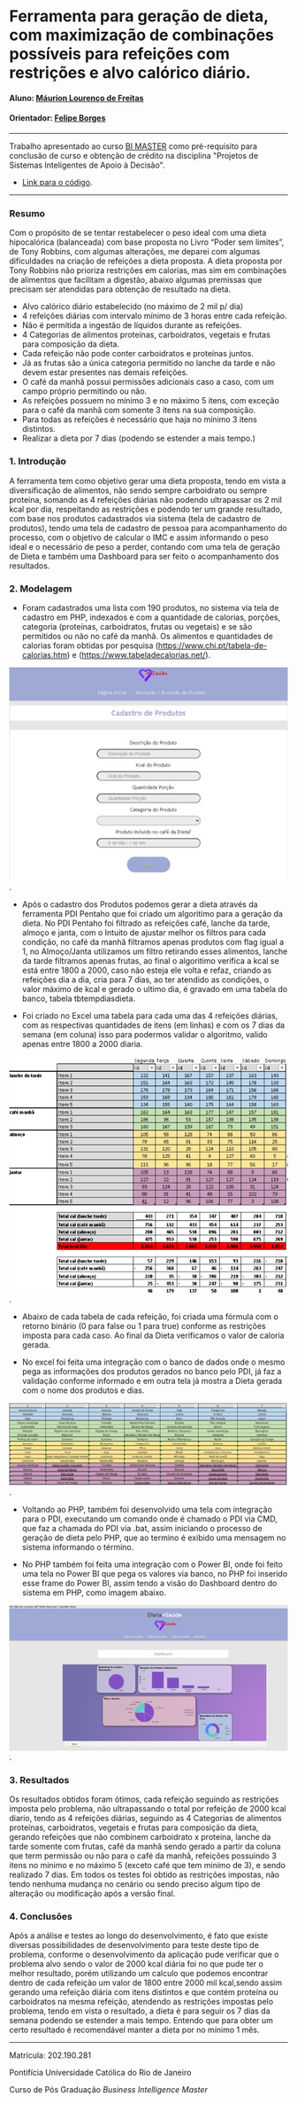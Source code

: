# Ferramenta para geração de dieta, com maximização de combinações possíveis para refeições com restrições e alvo calórico diário.

#### Aluno: [Máurion Lourenço de Freitas](https://github.com/link_do_github)
#### Orientador: [Felipe Borges](https://github.com/FelipeBorgesC)

---

Trabalho apresentado ao curso [BI MASTER](https://ica.puc-rio.ai/bi-master) como pré-requisito para conclusão de curso e obtenção de crédito na disciplina "Projetos de Sistemas Inteligentes de Apoio à Decisão".

- [Link para o código](https://github.com/maurionFreitas/ProjetoFinal---PUC).

---

### Resumo

Com o propósito de se tentar restabelecer o peso ideal com uma dieta hipocalórica (balanceada) com base proposta no Livro “Poder sem limites”, de Tony Robbins, com algumas alterações, me deparei com algumas dificuldades na criação de refeições a dieta proposta.
A dieta proposta por Tony Robbins não prioriza restrições em calorias, mas sim em combinações de alimentos que facilitam a digestão, abaixo algumas premissas que precisam ser atendidas para obtenção de resultado na dieta. 

 - Alvo calórico diário estabelecido (no máximo de 2 mil p/ dia) 
 - 4 refeições diárias com intervalo mínimo de 3 horas entre cada refeição.
 - Não é permitida a ingestão de líquidos durante as refeições.
 - 4 Categorias de alimentos proteínas, carboidratos, vegetais e frutas para composição da dieta.
 - Cada refeição não pode conter carboidratos e proteínas juntos.
 - Já as frutas são a única categoria permitido no lanche da tarde e não devem estar presentes nas demais refeições.
 - O café da manhã possui permissões adicionais caso a caso, com um campo próprio permitindo ou não.
 - As refeições possuem no mínimo 3 e no máximo 5 itens, com exceção para o café da manhã com somente 3 itens na sua composição.
 - Para todas as refeições é necessário que haja no mínimo 3 itens distintos.
 - Realizar a dieta por 7 dias (podendo se estender a mais tempo.)
 

### 1. Introdução

A ferramenta tem como objetivo gerar uma dieta proposta, tendo em vista a diversificação de alimentos, não sendo sempre carboidrato ou sempre proteina, somando as 4 refeições diárias não podendo ultrapassar os 2 mil kcal por dia, respeitando as restrições e podendo ter um grande resultado, com base nos produtos cadastrados via sistema (tela de cadastro de produtos), tendo uma tela de cadastro de pessoa para acompanhamento do processo, com o objetivo de calcular o IMC e assim informando o peso ideal e o necessário de peso a perder, contando com uma tela de geração de Dieta e também uma Dashboard para ser feito o acompanhamento dos resultados.


### 2. Modelagem

 - Foram cadastrados uma lista com 190 produtos, no sistema via tela de cadastro em PHP, indexados e com a quantidade de calorias, porções, categoria (proteínas, carboidratos, frutas ou vegetais) e se são permitidos ou não no café da manhã. Os alimentos e quantidades de calorias foram obtidas por pesquisa (https://www.chi.pt/tabela-de-calorias.htm) e (https://www.tabeladecalorias.net/).

![Tela de Cadastro de Produtos em PHP](imagens/cad_prod.jpg "Tela de Cadastro").

 - Após o cadastro dos Produtos podemos gerar a dieta através da ferramenta PDI Pentaho que foi criado um algoritimo para a geração da dieta.
No PDI Pentaho foi filtrado as refeições café, lanche da tarde, almoço e janta, com o Intuito de ajustar melhor os filtros para cada condição, no café da manhã filtramos apenas produtos com flag igual a 1, no Almoço/Janta utilizamos um filtro retirando esses alimentos, lanche da tarde filtramos apenas frutas,
ao final o algoritimo verifica a kcal se está entre 1800 a 2000, caso não esteja ele volta e refaz, criando as refeições dia a dia, cria para 7 dias, ao ter atendido as condições, o valor máximo de kcal e gerado o ultimo dia, é gravado em uma tabela do banco, tabela tbtempdiasdieta.

 - Foi criado no Excel uma tabela para cada uma das 4 refeições diárias, com as respectivas quantidades de itens (em linhas) e com os 7 dias da semana (em coluna) isso para podermos validar o algoritmo, valido apenas entre 1800 a 2000 diaria.

![Refeições diárias](imagens/resultado_iten.png "Refeições diárias no excel").

 - Abaixo de cada tabela de cada refeição, foi criada uma fórmula com o retorno binário (0 para false ou 1 para true) conforme as restrições imposta para cada caso. Ao final da Dieta verificamos o valor de caloria gerada.
 
 - No excel foi feita uma integração com o banco de dados onde o mesmo pega as informações dos produtos gerados no banco pelo PDI, já faz a validação conforme informado e em outra tela já mostra a Dieta gerada com o nome dos produtos e dias.
 
 ![Refeições diárias](imagens/iten.png "Refeições para o consumo diário").

 - Voltando ao PHP, também foi desenvolvido uma tela com integração para o PDI, executando um comando onde é chamado o PDI via CMD, que faz a chamada do PDI via .bat, assim iniciando o processo de geração de dieta pelo PHP, que ao termino é exibido uma mensagem no sistema informando o término.
 
 - No PHP também foi feita uma integração com o Power BI, onde foi feito uma tela no Power BI que pega os valores via banco, no PHP foi inserido esse frame do Power BI, assim tendo a visão do Dashboard dentro do sistema em PHP, como imagem abaixo.
 
 ![Dashboard Power BI](imagens/dashboard.jpg "Dashboard Power Bi Integrada no PHP").


### 3. Resultados

Os resultados obtidos foram ótimos, cada refeição seguindo as restrições imposta pelo problema, não ultrapassando o total por refeição de 2000 kcal diario, tendo as 4 refeições diárias, seguindo as 4 Categorias de alimentos proteínas, carboidratos, vegetais e frutas para composição da dieta, gerando refeições que não combinem carboidrato x proteina, lanche da tarde somente com frutas, café da manhã sendo gerado a partir da coluna que term permissão ou não para o café da manhã, refeições possuindo 3 itens no minimo e no máximo 5 (exceto café que tem minimo de 3), e sendo realizado 7 dias.
Em todos os testes foi obtido as restrições impostas, não tendo nenhuma mudança no cenário ou sendo preciso algum tipo de alteração ou modificação após a versão final.

### 4. Conclusões

Após a análise e testes ao longo do desenvolvimento, é fato que existe diversas possibilidades de desenvolvimento para teste deste tipo de problema, conforme o desenvolvimento da aplicação pude verificar que o problema alvo sendo o valor de 2000 kcal diária foi no que pude ter o melhor resultado, porém utilizando um calculo que podemos encontrar dentro de cada refeição um valor de 1800 entre 2000 mil kcal,sendo assim gerando uma refeição diária com itens distintos e que contém proteína ou carboidratos na mesma refeição, atendendo as restrições impostas pelo problema, tendo em vista o resultado, a dieta é para seguir os 7 dias da semana podendo se estender a mais tempo.
Entendo que para obter um certo resultado é recomendável manter a dieta por no mínimo 1 mês.

---

Matrícula: 202.190.281

Pontifícia Universidade Católica do Rio de Janeiro

Curso de Pós Graduação *Business Intelligence Master*
